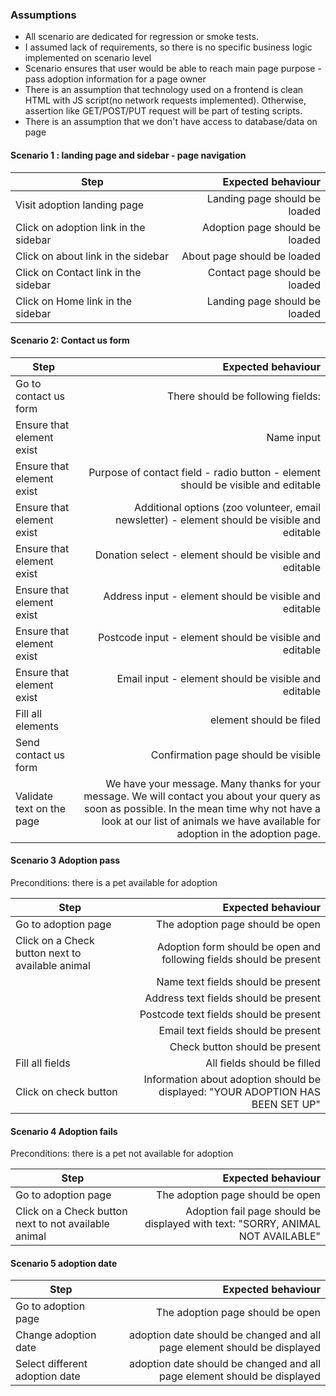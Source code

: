 ### Assumptions
- All scenario are dedicated for regression or smoke tests.
- I assumed lack of requirements, so there is no specific business logic implemented on scenario level 
- Scenario ensures that user would be able to reach main page purpose - pass adoption information for a page owner
- There is an assumption that technology used on a frontend is clean HTML with JS script(no network requests implemented). Otherwise, assertion like GET/POST/PUT request will be part of testing scripts. 
- There is an assumption that we don't have access to database/data on page

#### Scenario 1 : landing page and sidebar - page navigation

| Step | Expected behaviour |
| ------------- |-----:|
| Visit adoption landing page| Landing page should be loaded|
| Click on adoption link in the sidebar| Adoption page should be loaded|
| Click on about link in the sidebar| About page should be loaded|
| Click on Contact link in the sidebar| Contact page should be loaded|
| Click on Home link in the sidebar| Landing page should be loaded|

#### Scenario 2: Contact us form
| Step | Expected behaviour |
| ------------- |-----:|
| Go to contact us form| There should be following fields:|
| Ensure that element exist |Name input|
| Ensure that element exist |Purpose of contact field - radio button - element should be visible and editable|
| Ensure that element exist |Additional options (zoo volunteer, email newsletter) - element should be visible and editable|
| Ensure that element exist |Donation select - element should be visible and editable|
| Ensure that element exist |Address input - element should be visible and editable|
| Ensure that element exist |Postcode input - element should be visible and editable|
| Ensure that element exist |Email input - element should be visible and editable|
| Fill all elements | element should be filed |
| Send contact us form | Confirmation page should be visible | 
| Validate text on the page | We have your message. Many thanks for your message. We will contact you about your query as soon as possible. In the mean time why not have a look at our list of animals we have available for adoption in the adoption page. |

#### Scenario 3 Adoption pass
Preconditions: there is a pet available for adoption

| Step | Expected behaviour |
| ------------- |-----:|
| Go to adoption page | The adoption page should be open |
| Click on a Check button next to available animal| Adoption form should be open and following fields should be present|
| | Name text fields should be present|
| | Address text fields should be present|
| | Postcode text fields should be present|
| | Email text fields should be present|
| | Check button should be present|
| Fill all fields | All fields should be filled|
| Click on check button | Information about adoption should be displayed: "YOUR ADOPTION HAS BEEN SET UP" |

#### Scenario 4 Adoption fails
Preconditions: there is a pet not available for adoption

| Step | Expected behaviour |
| ------------- |-----:|
| Go to adoption page | The adoption page should be open |
| Click on a Check button next to not available animal| Adoption fail page should be displayed with text: "SORRY, ANIMAL NOT AVAILABLE"|

#### Scenario 5 adoption date

| Step | Expected behaviour |
| ------------- |-----:|
| Go to adoption page | The adoption page should be open |
| Change adoption date| adoption date should be changed and all page element should be displayed | 
| Select different adoption date| adoption date should be changed and all page element should be displayed | 